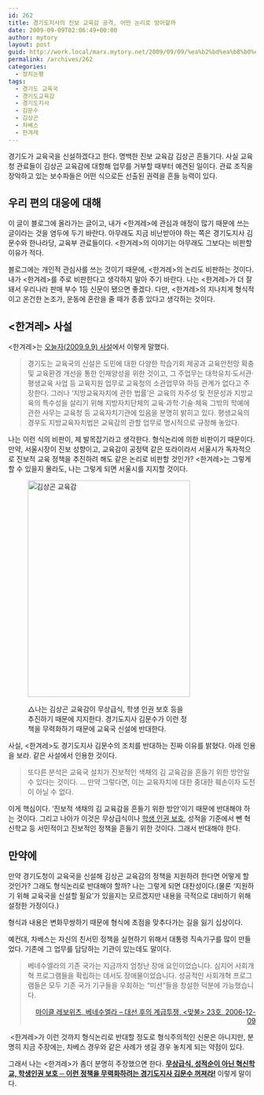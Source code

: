 ```yaml
---
id: 262
title: 경기도지사의 진보 교육감 공격, 어떤 논리로 방어할까
date: 2009-09-09T02:06:49+00:00
author: mytory
layout: post
guid: http://work.local/marx.mytory.net/2009/09/09/%ea%b2%bd%ea%b8%b0%eb%8f%84%ec%a7%80%ec%82%ac%ec%9d%98-%ec%a7%84%eb%b3%b4-%ea%b5%90%ec%9c%a1%ea%b0%90-%ea%b3%b5%ea%b2%a9-%ec%96%b4%eb%96%a4-%eb%85%bc%eb%a6%ac%eb%a1%9c-%eb%b0%a9%ec%96%b4%ed%95%a0/
permalink: /archives/262
categories:
  - 정치논평
tags:
  - 경기도 교육국
  - 경기도교육감
  - 경기도지사
  - 김문수
  - 김상곤
  - 차베스
  - 한겨레
---
```

경기도가 교육국을 신설하겠다고 한다. 명백한 진보 교육감 김상곤 흔들기다. 사실 교육청 관료들이 김상곤 교육감에 대항해 업무를 거부할 때부터 예견된 일이다. 관료 조직을 장악하고 있는 보수파들은 어떤 식으로든 선출된 권력을 흔들 능력이 있다.

## 우리 편의 대응에 대해

이 글이 블로그에 올라가는 글이고, 내가 <한겨레>에 관심과 애정이 많기 때문에 쓰는 글이라는 것을 염두에 두기 바란다. 아무래도 지금 비난받아야 하는 쪽은 경기도지사 김문수와 한나라당, 교육부 관료들이다. <한겨레>의 이야기는 아무래도 그보다는 비판할 이유가 적다.

블로그에는 개인적 관심사를 쓰는 것이기 때문에, <한겨레>의 논리도 비판하는 것이다. 내가 <한겨레>를 주로 비판한다고 생각하지 말아 주기 바란다. 나는 <한겨레>가 더 잘 돼서 우리나라 판매 부수 1등 신문이 됐으면 좋겠다. 다만, <한겨레>의 지나치게 형식적이고 온건한 논조가, 운동에 혼란을 줄 때가 종종 있다고 생각하는 것이다.

## <한겨레> 사설

<한겨레>는 <a target="_blank" href="http://www.hani.co.kr/arti/opinion/editorial/375693.html">오늘자(2009.9.9) 사설</a>에서 이렇게 말했다.

> 경기도는 교육국의 신설은 도민에 대한 다양한 학습기회 제공과 교육안전망 확충 및 교육환경 개선을 통한 인재양성을 위한 것이고, 그 주업무는 대학유치·도서관·평생교육 사업 등 교육지원 업무로 교육청의 소관업무와 하등 관계가 없다고 주장한다. 그러나 ‘지방교육자치에 관한 법률’은 교육의 자주성 및 전문성과 지방교육의 특수성을 살리기 위해 지방자치단체의 교육·과학·기술·체육 그밖의 학예에 관한 사무는 교육청 등 교육자치기관에 있음을 분명히 밝히고 있다. 평생교육의 경우도 지방교육자치법은 교육감의 관할 업무로 명시적으로 규정해 놓았다.

나는 이런 식의 비판이, 제 발목잡기라고 생각한다. 형식논리에 의한 비판이기 때문이다. 만약, 서울시장이 진보 성향이고, 교육감이 공정택 같은 또라이라서 서울시가 독자적으로 진보적 교육 정책을 추진하려 해도 같은 논리로 비판할 것인가? <한겨레>는 그렇게 할 수 있을지 몰라도, 나는 그렇게 되면 서울시를 지지할 것이다. <figure style="width: 330px" class="wp-caption aligncenter">

<img src="http://work.local/marx.mytory.net/wp-content/uploads/1/cfile8.uf.1551B0194AA70D800CE099.jpg" width="330" height="440" alt="김상곤 교육감" filename="cfile8.uf.1551B0194AA70D800CE099.jpg" filemime="" /><figcaption class="wp-caption-text">△나는 김상곤 교육감이 무상급식, 학생 인권 보호 등을 추진하기 때문에 지지한다. 경기도지사 김문수가 이런 정책을 무력화하기 때문에 교육국 신설에 반대한다.</figcaption></figure> 

사실, <한겨레>도 경기도지사 김문수의 조치를 반대하는 진짜 이유를 밝혔다. 아래 인용을 보라. 같은 사설에서 인용한 것이다.

> 또다른 분석은 교육국 설치가 진보적인 색채의 김 교육감을 흔들기 위한 방안일 수 있다는 것이다. &#8230; 만약 그렇다면, 이는 교육자치에 대한 중대한 훼손이자 도전이 아닐 수 없다.

이게 핵심이다. &#8216;진보적 색채의 김 교육감을 흔들기 위한 방안&#8217;이기 때문에 반대해야 하는 것이다. 그리고 나아가 이것은 무상급식이나 <a title="김상곤 교육감 당선자, “학생인권 침해 학교, 엄정대처”, <1318바이러스> " target="_blank" href="http://%EA%B9%80%EC%83%81%EA%B3%A4%20%EA%B5%90%EC%9C%A1%EA%B0%90%20%EB%8B%B9%EC%84%A0%EC%9E%90,%20%E2%80%9C%ED%95%99%EC%83%9D%EC%9D%B8%EA%B6%8C%20%EC%B9%A8%ED%95%B4%20%ED%95%99%EA%B5%90,%20%EC%97%84%EC%A0%95%EB%8C%80%EC%B2%98%E2%80%9D">학생 인권 보호</a>, 성적을 기준에서 뺀 혁신학교 등 서민적이고 진보적인 정책을 흔들기 위한 것이다. 그래서 반대해야 한다.

## 만약에

만약 경기도청이 교육국을 신설해 김상곤 교육감의 정책을 지원하려 한다면 어떻게 할 것인가? 그래도 형식논리로 반대해야 할까? 나는 그렇게 되면 대찬성이다.(물론 &#8216;지원하기 위해 교육국을 신설할 필요&#8217;가 있을지는 모르겠지만 내용을 극적으로 대비하기 위해 설정한 가정이다.)

형식과 내용은 변화무쌍하기 때문에 형식에 초점을 맞추다가는 길을 잃기 십상이다.

예컨대, 차베스는 자신의 친서민 정책을 실현하기 위해서 대통령 직속기구를 많이 만들었다. 기존에 그 업무를 담당하는 기관이 있는데도 말이다.

> 베네수엘라의 기존 국가는 지금까지 엄청난 장애 요인이었습니다. 심지어 사회개혁 프로그램들을 확립하는 데서도 장애물이었습니다. 성공적인 사회개혁 프로그램들은 모두 기존 국가 기구들을 우회하는 &#8220;미션&#8221;들을 창설한 덕분에 가능했습니다.
> 
> <p style="text-align: right;">
>   <a href="http://www.left21.com/article/3667" target="_blank">마이클 레보위츠, 베네수엘라 &#8211; 대선 후의 계급투쟁, <맞불> 23호, 2006-12-09</a>
> </p>

&nbsp;<한겨레>가 이런 것까지 형식논리로 반대할 정도로 형식주의적인 신문은 아니지만, 분명히 지금 주장에는, 차베스 경우와 같은 사례가 생길 경우 놓치게 되는 약점이 있다.

그래서 나는 <한겨레>가 좀더 분명히 주장했으면 한다. <u>**무상급식, 성적순이 아닌 혁신학교, 학생인권 보호 ─ 이런 정책을 무력화하려는 경기도지사 김문수 꺼져라!**</u> 이렇게 말이다.